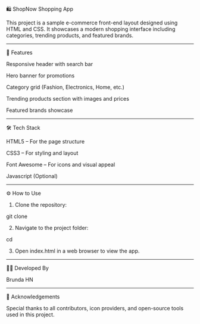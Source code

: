 

🛍 ShopNow Shopping App

This project is a sample e-commerce front-end layout designed using HTML and CSS. It showcases a modern shopping interface including categories, trending products, and featured brands.


---

🌟 Features

Responsive header with search bar

Hero banner for promotions

Category grid (Fashion, Electronics, Home, etc.)

Trending products section with images and prices

Featured brands showcase



---

🛠 Tech Stack

HTML5 – For the page structure

CSS3 – For styling and layout

Font Awesome – For icons and visual appeal

Javascript (Optional)

---

⚙ How to Use

1. Clone the repository:

git clone <your-repo-url>


2. Navigate to the project folder:

cd <project-folder>


3. Open index.html in a web browser to view the app.




---

👩‍💻 Developed By

Brunda HN


---

🙏 Acknowledgements

Special thanks to all contributors, icon providers, and open-source tools used in this project.



